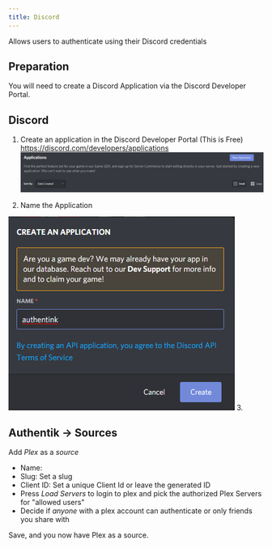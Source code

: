 ```yaml
---
title: Discord
---
```


Allows users to authenticate using their Discord credentials

## Preparation

You will need to create a Discord Application via the Discord Developer Portal.  


## Discord

1. Create an application in the Discord Developer Portal (This is Free) https://discord.com/developers/applications
![New Application Button](discord1.png)

2. Name the Application

![Nname App](discord2.png)
3. 

## Authentik -> Sources

Add _Plex_ as a _source_

- Name: <Choose a name>
- Slug: Set a slug
- Client ID: Set a unique Client Id or leave the generated ID
- Press _Load Servers_ to login to plex and pick the authorized Plex Servers for "allowed users"
- Decide if *anyone* with a plex account can authenticate or only friends you share with

Save, and you now have Plex as a source.
